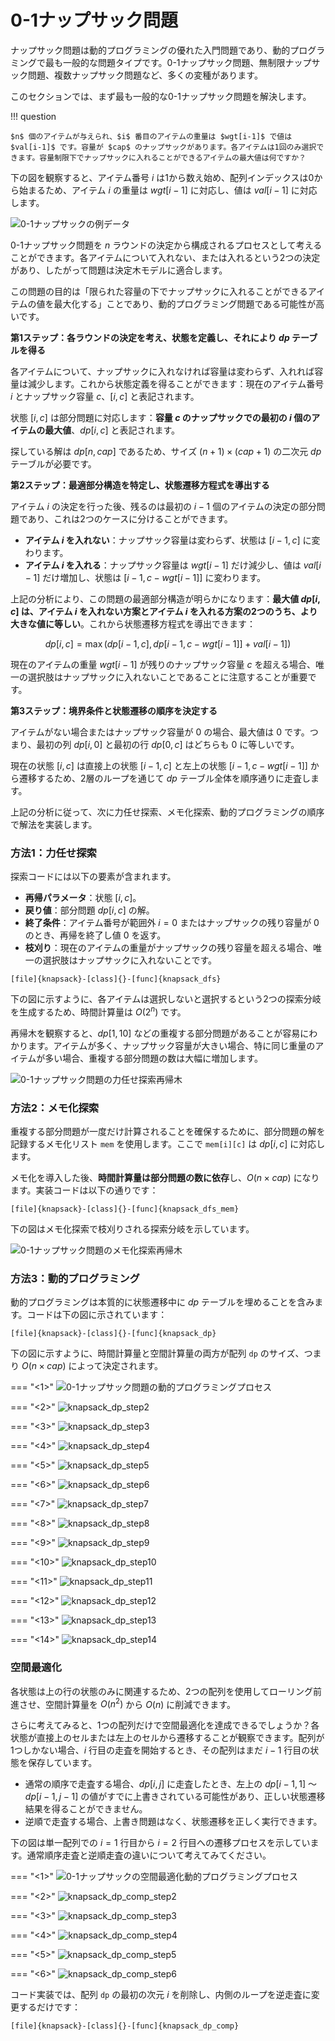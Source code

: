 # 0-1ナップサック問題

ナップサック問題は動的プログラミングの優れた入門問題であり、動的プログラミングで最も一般的な問題タイプです。0-1ナップサック問題、無制限ナップサック問題、複数ナップサック問題など、多くの変種があります。

このセクションでは、まず最も一般的な0-1ナップサック問題を解決します。

!!! question

    $n$ 個のアイテムが与えられ、$i$ 番目のアイテムの重量は $wgt[i-1]$ で値は $val[i-1]$ です。容量が $cap$ のナップサックがあります。各アイテムは1回のみ選択できます。容量制限下でナップサックに入れることができるアイテムの最大値は何ですか？

下の図を観察すると、アイテム番号 $i$ は1から数え始め、配列インデックスは0から始まるため、アイテム $i$ の重量は $wgt[i-1]$ に対応し、値は $val[i-1]$ に対応します。

![0-1ナップサックの例データ](knapsack_problem.assets/knapsack_example.png)

0-1ナップサック問題を $n$ ラウンドの決定から構成されるプロセスとして考えることができます。各アイテムについて入れない、または入れるという2つの決定があり、したがって問題は決定木モデルに適合します。

この問題の目的は「限られた容量の下でナップサックに入れることができるアイテムの値を最大化する」ことであり、動的プログラミング問題である可能性が高いです。

**第1ステップ：各ラウンドの決定を考え、状態を定義し、それにより $dp$ テーブルを得る**

各アイテムについて、ナップサックに入れなければ容量は変わらず、入れれば容量は減少します。これから状態定義を得ることができます：現在のアイテム番号 $i$ とナップサック容量 $c$、$[i, c]$ と表記されます。

状態 $[i, c]$ は部分問題に対応します：**容量 $c$ のナップサックでの最初の $i$ 個のアイテムの最大値**、$dp[i, c]$ と表記されます。

探している解は $dp[n, cap]$ であるため、サイズ $(n+1) \times (cap+1)$ の二次元 $dp$ テーブルが必要です。

**第2ステップ：最適部分構造を特定し、状態遷移方程式を導出する**

アイテム $i$ の決定を行った後、残るのは最初の $i-1$ 個のアイテムの決定の部分問題であり、これは2つのケースに分けることができます。

- **アイテム $i$ を入れない**：ナップサック容量は変わらず、状態は $[i-1, c]$ に変わります。
- **アイテム $i$ を入れる**：ナップサック容量は $wgt[i-1]$ だけ減少し、値は $val[i-1]$ だけ増加し、状態は $[i-1, c-wgt[i-1]]$ に変わります。

上記の分析により、この問題の最適部分構造が明らかになります：**最大値 $dp[i, c]$ は、アイテム $i$ を入れない方案とアイテム $i$ を入れる方案の2つのうち、より大きな値に等しい**。これから状態遷移方程式を導出できます：

$$
dp[i, c] = \max(dp[i-1, c], dp[i-1, c - wgt[i-1]] + val[i-1])
$$

現在のアイテムの重量 $wgt[i - 1]$ が残りのナップサック容量 $c$ を超える場合、唯一の選択肢はナップサックに入れないことであることに注意することが重要です。

**第3ステップ：境界条件と状態遷移の順序を決定する**

アイテムがない場合またはナップサック容量が $0$ の場合、最大値は $0$ です。つまり、最初の列 $dp[i, 0]$ と最初の行 $dp[0, c]$ はどちらも $0$ に等しいです。

現在の状態 $[i, c]$ は直接上の状態 $[i-1, c]$ と左上の状態 $[i-1, c-wgt[i-1]]$ から遷移するため、2層のループを通じて $dp$ テーブル全体を順序通りに走査します。

上記の分析に従って、次に力任せ探索、メモ化探索、動的プログラミングの順序で解法を実装します。

### 方法1：力任せ探索

探索コードには以下の要素が含まれます。

- **再帰パラメータ**：状態 $[i, c]$。
- **戻り値**：部分問題 $dp[i, c]$ の解。
- **終了条件**：アイテム番号が範囲外 $i = 0$ またはナップサックの残り容量が $0$ のとき、再帰を終了し値 $0$ を返す。
- **枝刈り**：現在のアイテムの重量がナップサックの残り容量を超える場合、唯一の選択肢はナップサックに入れないことです。

```src
[file]{knapsack}-[class]{}-[func]{knapsack_dfs}
```

下の図に示すように、各アイテムは選択しないと選択するという2つの探索分岐を生成するため、時間計算量は $O(2^n)$ です。

再帰木を観察すると、$dp[1, 10]$ などの重複する部分問題があることが容易にわかります。アイテムが多く、ナップサック容量が大きい場合、特に同じ重量のアイテムが多い場合、重複する部分問題の数は大幅に増加します。

![0-1ナップサック問題の力任せ探索再帰木](knapsack_problem.assets/knapsack_dfs.png)

### 方法2：メモ化探索

重複する部分問題が一度だけ計算されることを確保するために、部分問題の解を記録するメモ化リスト `mem` を使用します。ここで `mem[i][c]` は $dp[i, c]$ に対応します。

メモ化を導入した後、**時間計算量は部分問題の数に依存**し、$O(n \times cap)$ になります。実装コードは以下の通りです：

```src
[file]{knapsack}-[class]{}-[func]{knapsack_dfs_mem}
```

下の図はメモ化探索で枝刈りされる探索分岐を示しています。

![0-1ナップサック問題のメモ化探索再帰木](knapsack_problem.assets/knapsack_dfs_mem.png)

### 方法3：動的プログラミング

動的プログラミングは本質的に状態遷移中に $dp$ テーブルを埋めることを含みます。コードは下の図に示されています：

```src
[file]{knapsack}-[class]{}-[func]{knapsack_dp}
```

下の図に示すように、時間計算量と空間計算量の両方が配列 `dp` のサイズ、つまり $O(n \times cap)$ によって決定されます。

=== "<1>"
    ![0-1ナップサック問題の動的プログラミングプロセス](knapsack_problem.assets/knapsack_dp_step1.png)

=== "<2>"
    ![knapsack_dp_step2](knapsack_problem.assets/knapsack_dp_step2.png)

=== "<3>"
    ![knapsack_dp_step3](knapsack_problem.assets/knapsack_dp_step3.png)

=== "<4>"
    ![knapsack_dp_step4](knapsack_problem.assets/knapsack_dp_step4.png)

=== "<5>"
    ![knapsack_dp_step5](knapsack_problem.assets/knapsack_dp_step5.png)

=== "<6>"
    ![knapsack_dp_step6](knapsack_problem.assets/knapsack_dp_step6.png)

=== "<7>"
    ![knapsack_dp_step7](knapsack_problem.assets/knapsack_dp_step7.png)

=== "<8>"
    ![knapsack_dp_step8](knapsack_problem.assets/knapsack_dp_step8.png)

=== "<9>"
    ![knapsack_dp_step9](knapsack_problem.assets/knapsack_dp_step9.png)

=== "<10>"
    ![knapsack_dp_step10](knapsack_problem.assets/knapsack_dp_step10.png)

=== "<11>"
    ![knapsack_dp_step11](knapsack_problem.assets/knapsack_dp_step11.png)

=== "<12>"
    ![knapsack_dp_step12](knapsack_problem.assets/knapsack_dp_step12.png)

=== "<13>"
    ![knapsack_dp_step13](knapsack_problem.assets/knapsack_dp_step13.png)

=== "<14>"
    ![knapsack_dp_step14](knapsack_problem.assets/knapsack_dp_step14.png)

### 空間最適化

各状態は上の行の状態のみに関連するため、2つの配列を使用してローリング前進させ、空間計算量を $O(n^2)$ から $O(n)$ に削減できます。

さらに考えてみると、1つの配列だけで空間最適化を達成できるでしょうか？各状態が直接上のセルまたは左上のセルから遷移することが観察できます。配列が1つしかない場合、$i$ 行目の走査を開始するとき、その配列はまだ $i-1$ 行目の状態を保存しています。

- 通常の順序で走査する場合、$dp[i, j]$ に走査したとき、左上の $dp[i-1, 1]$ ～ $dp[i-1, j-1]$ の値がすでに上書きされている可能性があり、正しい状態遷移結果を得ることができません。
- 逆順で走査する場合、上書き問題はなく、状態遷移を正しく実行できます。

下の図は単一配列での $i = 1$ 行目から $i = 2$ 行目への遷移プロセスを示しています。通常順序走査と逆順走査の違いについて考えてみてください。

=== "<1>"
    ![0-1ナップサックの空間最適化動的プログラミングプロセス](knapsack_problem.assets/knapsack_dp_comp_step1.png)

=== "<2>"
    ![knapsack_dp_comp_step2](knapsack_problem.assets/knapsack_dp_comp_step2.png)

=== "<3>"
    ![knapsack_dp_comp_step3](knapsack_problem.assets/knapsack_dp_comp_step3.png)

=== "<4>"
    ![knapsack_dp_comp_step4](knapsack_problem.assets/knapsack_dp_comp_step4.png)

=== "<5>"
    ![knapsack_dp_comp_step5](knapsack_problem.assets/knapsack_dp_comp_step5.png)

=== "<6>"
    ![knapsack_dp_comp_step6](knapsack_problem.assets/knapsack_dp_comp_step6.png)

コード実装では、配列 `dp` の最初の次元 $i$ を削除し、内側のループを逆走査に変更するだけです：

```src
[file]{knapsack}-[class]{}-[func]{knapsack_dp_comp}
```
